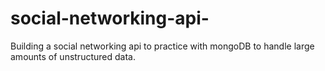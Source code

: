 # social-networking-api-
Building a social networking api to practice with mongoDB to handle large amounts of unstructured data.
